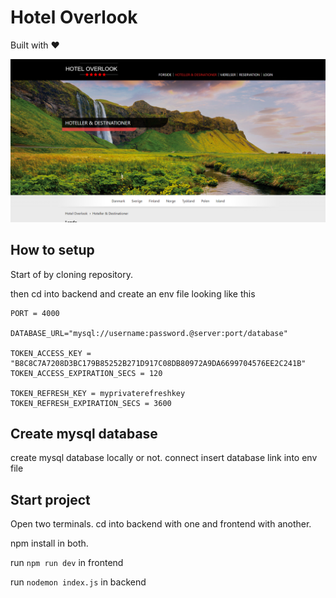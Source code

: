 # Hotel Overlook

Built with ❤️

[![Hotel overlook](overlook-thumbnail.png)]()

## How to setup

Start of by cloning repository.

then cd into backend and create an env file looking like this

```env
PORT = 4000

DATABASE_URL="mysql://username:password.@server:port/database"

TOKEN_ACCESS_KEY = "B8C8C7A7208D3BC179B85252B271D917C08DB80972A9DA6699704576EE2C241B"
TOKEN_ACCESS_EXPIRATION_SECS = 120

TOKEN_REFRESH_KEY = myprivaterefreshkey
TOKEN_REFRESH_EXPIRATION_SECS = 3600
```

## Create mysql database

create mysql database locally or not. connect insert database link into env file

## Start project

Open two terminals. cd into backend with one and frontend with another.

npm install in both.

run 
```npm run dev``` 
in frontend

run 
```nodemon index.js``` 
in backend